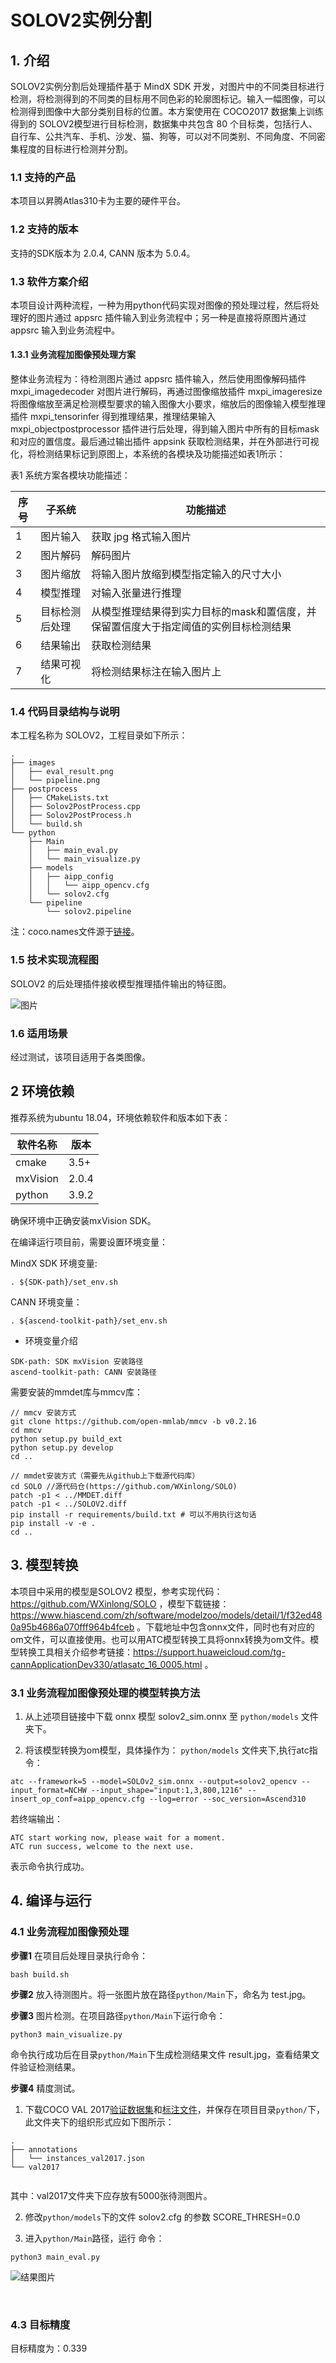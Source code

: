 # SOLOV2实例分割
## 1. 介绍

SOLOV2实例分割后处理插件基于 MindX SDK 开发，对图片中的不同类目标进行检测，将检测得到的不同类的目标用不同色彩的轮廓图标记。输入一幅图像，可以检测得到图像中大部分类别目标的位置。本方案使用在 COCO2017 数据集上训练得到的 SOLOV2模型进行目标检测，数据集中共包含 80 个目标类，包括行人、自行车、公共汽车、手机、沙发、猫、狗等，可以对不同类别、不同角度、不同密集程度的目标进行检测并分割。

### 1.1 支持的产品

本项目以昇腾Atlas310卡为主要的硬件平台。


### 1.2 支持的版本

支持的SDK版本为 2.0.4, CANN 版本为 5.0.4。


### 1.3 软件方案介绍 

本项目设计两种流程，一种为用python代码实现对图像的预处理过程，然后将处理好的图片通过 appsrc 插件输入到业务流程中；另一种是直接将原图片通过 appsrc 输入到业务流程中。

#### 1.3.1 业务流程加图像预处理方案

整体业务流程为：待检测图片通过 appsrc 插件输入，然后使用图像解码插件 mxpi_imagedecoder 对图片进行解码，再通过图像缩放插件 mxpi_imageresize 将图像缩放至满足检测模型要求的输入图像大小要求，缩放后的图像输入模型推理插件 mxpi_tensorinfer 得到推理结果，推理结果输入 mxpi_objectpostprocessor 插件进行后处理，得到输入图片中所有的目标mask和对应的置信度。最后通过输出插件 appsink 获取检测结果，并在外部进行可视化，将检测结果标记到原图上，本系统的各模块及功能描述如表1所示：

表1 系统方案各模块功能描述：

| 序号 | 子系统         | 功能描述                                                     |
| ---- | -------------- | ------------------------------------------------------------ |
| 1    | 图片输入       | 获取 jpg 格式输入图片                                        |
| 2    | 图片解码       | 解码图片                                                     |
| 3    | 图片缩放       | 将输入图片放缩到模型指定输入的尺寸大小                       |
| 4    | 模型推理       | 对输入张量进行推理                                           |
| 5    | 目标检测后处理 | 从模型推理结果得到实力目标的mask和置信度，并保留置信度大于指定阈值的实例目标检测结果 |
| 6    | 结果输出       | 获取检测结果                                                 |
| 7    | 结果可视化     | 将检测结果标注在输入图片上                                   |


#### 

### 1.4 代码目录结构与说明

本工程名称为 SOLOV2，工程目录如下所示：
```
.
├── images
│   ├── eval_result.png
│   └── pipeline.png
├── postprocess
│   ├── CMakeLists.txt
│   ├── Solov2PostProcess.cpp
│   ├── Solov2PostProcess.h
│   └── build.sh
└── python
    ├── Main
    │   ├── main_eval.py
    │   └── main_visualize.py
    ├── models
    │   ├── aipp_config
    │   │   └── aipp_opencv.cfg
    │   └── solov2.cfg
    └── pipeline
        └── solov2.pipeline

```

注：coco.names文件源于[链接](https://gitee.com/ascend/ModelZoo-PyTorch/tree/master/ACL_PyTorch/built-in/cv/Yolov3_for_Pytorch)。

### 1.5 技术实现流程图

SOLOV2 的后处理插件接收模型推理插件输出的特征图。

![图片](./images/pipeline.png)


### 1.6 适用场景

经过测试，该项目适用于各类图像。

## 2 环境依赖

推荐系统为ubuntu 18.04，环境依赖软件和版本如下表：

| 软件名称 | 版本  |
| -------- | ----- |
| cmake    | 3.5+  |
| mxVision | 2.0.4 |
| python   | 3.9.2 |

确保环境中正确安装mxVision SDK。

在编译运行项目前，需要设置环境变量：

MindX SDK 环境变量:

```
. ${SDK-path}/set_env.sh
```

CANN 环境变量：

```
. ${ascend-toolkit-path}/set_env.sh
```

- 环境变量介绍

```
SDK-path: SDK mxVision 安装路径
ascend-toolkit-path: CANN 安装路径
```

需要安装的mmdet库与mmcv库：

```
// mmcv 安装方式 
git clone https://github.com/open-mmlab/mmcv -b v0.2.16
cd mmcv
python setup.py build_ext
python setup.py develop
cd ..
```

```
// mmdet安装方式（需要先从github上下载源代码库）
cd SOLO //源代码仓(https://github.com/WXinlong/SOLO)
patch -p1 < ../MMDET.diff
patch -p1 < ../SOLOV2.diff
pip install -r requirements/build.txt # 可以不用执行这句话
pip install -v -e .
cd ..
```



## 3. 模型转换

本项目中采用的模型是SOLOV2 模型，参考实现代码：https://github.com/WXinlong/SOLO ，模型下载链接：https://www.hiascend.com/zh/software/modelzoo/models/detail/1/f32ed480a95b4686a070fff964b4fceb 。下载地址中包含onnx文件，同时也有对应的om文件，可以直接使用。也可以用ATC模型转换工具将onnx转换为om文件。模型转换工具相关介绍参考链接：https://support.huaweicloud.com/tg-cannApplicationDev330/atlasatc_16_0005.html 。


### 3.1 业务流程加图像预处理的模型转换方法


1. 从上述项目链接中下载 onnx 模型 solov2_sim.onnx 至 ``python/models`` 文件夹下。


2. 将该模型转换为om模型，具体操作为： ``python/models`` 文件夹下,执行atc指令：

```
atc --framework=5 --model=SOLOv2_sim.onnx --output=solov2_opencv --input_format=NCHW --input_shape="input:1,3,800,1216" --insert_op_conf=aipp_opencv.cfg --log=error --soc_version=Ascend310
```

若终端输出：
```
ATC start working now, please wait for a moment.
ATC run success, welcome to the next use.
```

表示命令执行成功。

## 4. 编译与运行

### 4.1 业务流程加图像预处理

**步骤1** 在项目后处理目录执行命令：

```
bash build.sh  
```

**步骤2** 放入待测图片。将一张图片放在路径``python/Main``下，命名为 test.jpg。

**步骤3** 图片检测。在项目路径``python/Main``下运行命令：

```
python3 main_visualize.py
```

命令执行成功后在目录``python/Main``下生成检测结果文件 result.jpg，查看结果文件验证检测结果。

**步骤4** 精度测试。

1. 下载COCO VAL 2017[验证数据集](http://images.cocodataset.org/zips/val2017.zip )和[标注文件](http://images.cocodataset.org/annotations/stuff_annotations_trainval2017.zip)，并保存在项目目录``python/``下，此文件夹下的组织形式应如下图所示：

```                                    
.                                                               
├── annotations                            
│   └── instances_val2017.json                                                                               
└── val2017                          
                                       
```
其中：val2017文件夹下应存放有5000张待测图片。

2. 修改``python/models``下的文件 solov2.cfg 的参数 SCORE_THRESH=0.0

3. 进入``python/Main``路径，运行 命令：
```
python3 main_eval.py
```
![结果图片](./images/eval_result.png)

​                                                                                                   


### 4.3 目标精度
目标精度为：0.339  
